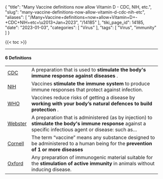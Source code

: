 {
    "title": "Many Vaccine definitions now allow Vitamin D - CDC, NIH, etc.",
    "slug": "many-vaccine-definitions-now-allow-vitamin-d-cdc-nih-etc",
    "aliases": [
        "/Many+Vaccine+definitions+now+allow+Vitamin+D+-+CDC+NIH+etc+\u2013+Jan+2023",
        "/14185"
    ],
    "tiki_page_id": 14185,
    "date": "2023-01-03",
    "categories": [
        "Virus"
    ],
    "tags": [
        "Virus",
        "immunity"
    ]
}


{{< toc >}} 

---

#### 6 Definitions

| | |
| --- | --- |
| [CDC](https://www.cdc.gov/vaccines/vac-gen/imz-basics.htm%20) | A preparation that is used to  **stimulate the body's immune response against diseases** . |
| [NIH](https://www.niaid.nih.gov/research/vaccines%20) | Vaccines  **stimulate the immune system**  to produce immune responses that protect against infection. |
| [WHO](https://www.who.int/health-topics/vaccines-and-immunization#tab=tab_1) | Vaccines reduce risks of getting a disease by  **working with your body’s natural defences to build protection** . |
| [Webster](https://www.merriam-webster.com/dictionary/vaccine)  | A preparation that is administered (as by injection) to  **stimulate the body's immune response**  against a specific infectious agent or disease: such as… |
| [Cornell](https://www.law.cornell.edu/definitions/uscode.php?width=840&height=800&iframe=true&def_id=26-USC-222761909-1963936815&term_occur=999&term_src=%20) | The term “vaccine” means any substance designed to be administered to a human being for the  **prevention of 1 or more diseases**  |
| [Oxford](https://www.oxfordreference.com/display/10.1093/oi/authority.20110803115026742;jsessionid=E05F7FF3FE43D3919F70F47D9B790F53%20) | Any preparation of immunogenic material suitable for the  **stimulation of active immunity**  in animals without inducing disease. |